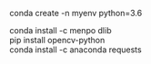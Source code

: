 conda create -n myenv python=3.6


conda install -c menpo dlib  
pip install opencv-python  
conda install -c anaconda requests 
